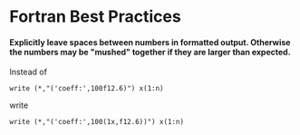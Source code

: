 # Fortran Best Practices

#### Explicitly leave spaces between numbers in formatted output. Otherwise the numbers may be "mushed" together if they are larger than expected.

Instead of 

```write (*,"('coeff:',100f12.6)") x(1:n)```

write

```write (*,"('coeff:',100(1x,f12.6))") x(1:n)```
